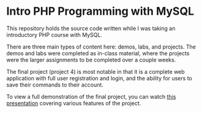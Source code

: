 # Intro PHP Programming with MySQL

This repository holds the source code written while I was taking an introductory
PHP course with MySQL.

There are three main types of content here: demos, labs, and projects. The demos
and labs were completed as in-class material, where the projects were the
larger assignments to be completed over a couple weeks.

The final project (project 4) is most notable in that it is a complete web
application with full user registration and login, and the ability for users
to save their commands to their account.

To view a full demonstration of the final project, you can watch [this presentation](https://youtu.be/nYwRjhXCZ1o)
covering various features of the project.